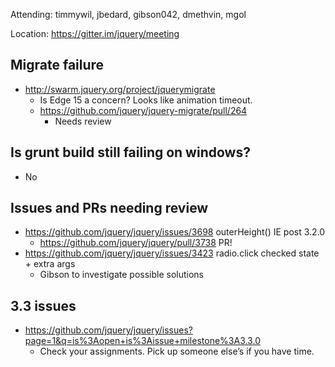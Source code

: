 Attending: timmywil, jbedard, gibson042, dmethvin, mgol

Location: https://gitter.im/jquery/meeting

## Migrate failure
* http://swarm.jquery.org/project/jquerymigrate 
  - Is Edge 15 a concern? Looks like animation timeout.
  - https://github.com/jquery/jquery-migrate/pull/264 
    * Needs review

## Is grunt build still failing on windows?
* No

## Issues and PRs needing review
* https://github.com/jquery/jquery/issues/3698 outerHeight() IE post 3.2.0
  - https://github.com/jquery/jquery/pull/3738 PR!
* https://github.com/jquery/jquery/issues/3423 radio.click checked state + extra args
  - Gibson to investigate possible solutions

## 3.3 issues 
* https://github.com/jquery/jquery/issues?page=1&q=is%3Aopen+is%3Aissue+milestone%3A3.3.0 
  - Check your assignments. Pick up someone else’s if you have time.
